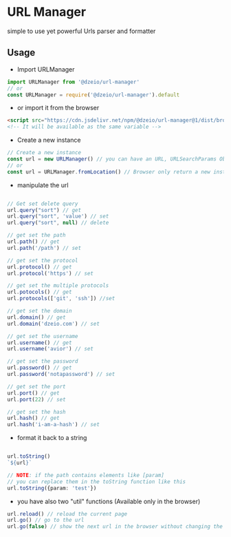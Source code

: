 # URL Manager

simple to use yet powerful Urls parser and formatter

## Usage

- Import URLManager

```typescript
import URLManager from '@dzeio/url-manager'
// or
const URLManager = require('@dzeio/url-manager').default
```

- or import it from the browser

```html
<script src="https://cdn.jsdelivr.net/npm/@dzeio/url-manager@1/dist/browser.js"></script>
<!-- It will be available as the same variable -->
```

- Create a new instance

```typescript
// Create a new instance
const url = new URLManager() // you can have an URL, URLSearchParams Objects or a string as parameter
// or
const url = URLManager.fromLocation() // Browser only return a new instance from the current location
```

- manipulate the url

```typescript

// Get set delete query
url.query("sort") // get
url.query("sort", 'value') // set
url.query("sort", null) // delete

// get set the path
url.path() // get
url.path('/path') // set

// get set the protocol
url.protocol() // get
url.protocol('https') // set

// get set the multiple protocols
url.potocols() // get
url.protocols(['git', 'ssh']) //set

// get set the domain
url.domain() // get
url.domain('dzeio.com') // set

// get set the username
url.username() // get
url.username('avior') // set

// get set the password
url.password() // get
url.password('notapassword') // set

// get set the port
url.port() // get
url.port(22) // set

// get set the hash
url.hash() // get
url.hash('i-am-a-hash') // set
```

- format it back to a string

```typescript

url.toString()
`${url}`

// NOTE: if the path contains elements like [param]
// you can replace them in the toString function like this
url.toString({param: 'test'})
```

- you have also two "util" functions (Available only in the browser)

```typescript
url.reload() // reload the current page
url.go() // go to the url
url.go(false) // show the next url in the browser without changing the content of the document
```
